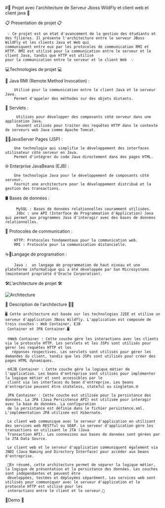 #🚀  Projet avec l'architecture de Serveur Jboss WildFly et client web et client java 🚀

📋 Presentation de projet 📋 
 
     💡 Ce projet est un état d'avancement de la gestion des étudiants et des filières. Il présente l'architecture entre le serveur JBoss WildFly et les clients Java et Web qui 
    communiquent entre eux par les protocoles de communication RMI et HTTP. RMI est utilisé pour la communication entre le serveur et le client Java, tandis que HTTP est utilisé
    pour la communication entre le serveur et le client Web  💡

💻Technologies de projet 💻

   📡 Java RMI (Remote Method Invocation) :
    
        Utilisé pour la communication entre le client Java et le serveur Java.
        Permet d'appeler des méthodes sur des objets distants.
     
   🔄 Servlets :

         Utilisés pour développer des composants côté serveur dans une application Java.
         Souvent utilisés pour traiter des requêtes HTTP dans le contexte de serveurs web Java comme Apache Tomcat.

   🧑‍💻JavaServer Pages (JSP) :

        Une technologie qui simplifie le développement des interfaces utilisateur côté serveur en Java.
        Permet d'intégrer du code Java directement dans des pages HTML.


   🌐 Enterprise JavaBeans (EJB) :

        Une technologie Java pour le développement de composants côté serveur.
        Fournit une architecture pour le développement distribué et la gestion des transactions.


   🛢️ Bases de données :

         MySQL : Bases de données relationnelles couramment utilisées.
         Jdbc : une API (Interface de Programmation d'Application) Java qui permet aux programmes Java d'interagir avec des bases de données relationnelles.

   💬 Protocoles de communication :

        HTTP: Protocoles fondamentaux pour la communication web.
        RMI : Protocole pour la communication distancielle.

  ☕🚀Langage de programation :
        
        Java :  un langage de programmation de haut niveau et une plateforme informatique qui a été développée par Sun Microsystems (maintenant propriété d'Oracle Corporation).

🛠️L'architecture de projet 🛠️

   ![Architecture](https://github.com/asmaElouali/ClientWeb-ClientJava/assets/127212498/e94cf1a8-9299-4c1a-841e-af1a61978e35)




🧐 Description de l'architecture 🧐🤖

    🖥️ Cette architecture est basée sur les technologies J2EE et utilise un serveur d'application JBoss Wildfly. L'application est composée de trois couches : Web Container, EJB 
     Container et JPA Container.🖥️

     🌐Web Container : Cette couche gère les interactions avec les clients via le protocole HTTP. Les servlets et les JSPs sont utilisés pour gérer les requêtes HTTP et les 
       réponses respectives. Les servlets sont utilisés pour gérer les demandes du client, tandis que les JSPs sont utilisés pour créer des pages HTML dynamiques.

     🌐EJB Container : Cette couche gère la logique métier de l'application. Les beans d'entreprise sont utilisés pour implémenter la logique métier et sont accessibles par le 
     client via les interfaces du bean d'entreprise. Les beans d'entreprise peuvent être stateless, stateful ou singleton.🌐

     JPA Container : Cette couche est utilisée pour la persistance des données. La JPA (Java Persistence API) est utilisée pour interagir avec la base de données. La configuration 
     de la persistance est définie dans le fichier persistence.xml. L'implémentation JPA utilisée est Hibernate.

     Le client web communique avec le serveur d'application en utilisant des services web RESTful ou SOAP. Le serveur d'application gère les transactions en utilisant le JTA (Java 
     Transaction API). Les connexions aux bases de données sont gérées par le JTA Data Source.

     Le client web et le serveur d'application communiquent également via JNDI (Java Naming and Directory Interface) pour accéder aux beans d'entreprise.

     📑En résumé, cette architecture permet de séparer la logique métier, la logique de présentation et la persistance des données. Les couches sont indépendantes et peuvent être 
     développées, testées et déployées séparément. Les services web sont utilisés pour communiquer avec le serveur d'application et le protocole HTTP est utilisé pour les 
     interactions entre le client et le serveur.📑



  🎥Demo 🎥

    

      
    
    
